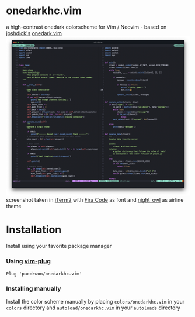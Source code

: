 # onedarkhc.vim

a high-contrast onedark colorscheme for Vim / Neovim - based on [joshdick's](https://github.com/joshdick) [onedark.vim](https://github.com/joshdick/onedark.vim)
![onedarkhc.vim preview](./screenshots/preview.png)
screenshot taken in [iTerm2](https://www.iterm2.com/) with [Fira Code](https://github.com/tonsky/FiraCode) as font and [night_owl](https://github.com/vim-airline/vim-airline-themes/blob/master/autoload/airline/themes/night_owl.vim) as airline theme

# Installation
Install using your favorite package manager

### Using [vim-plug](https://github.com/junegunn/vim-plug)
```
Plug 'pacokwon/onedarkhc.vim'
```

### Installing manually
Install the color scheme manually by placing `colors/onedarkhc.vim` in your `colors` directory and `autoload/onedarkhc.vim` in your `autoloads` directory
